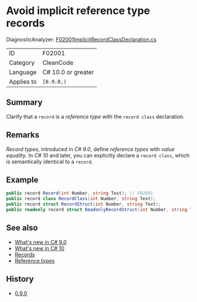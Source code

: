 # Avoid implicit reference type records

DiagnosticAnalyzer: [F02001ImplicitRecordClassDeclaration.cs](../../source/production/F0.Analyzers/CodeAnalysis/Diagnostics/F02001ImplicitRecordClassDeclaration.cs)

|            |                    |
|------------|--------------------|
| ID         | F02001             |
| Category   | CleanCode          |
| Language   | C# 10.0 or greater |
| Applies to | `[0.9.0,)`         |

## Summary

Clarify that a `record` is a _reference type_ with the `record class` declaration.

## Remarks

_Record types_, introduced in _C# 9.0_, define _reference types_ with _value equality_.
In _C# 10_ and later, you can explicitly declare a `record class`, which is semantically identical to a `record`.

## Example

```cs
public record Record(int Number, string Text); // F02001
public record class RecordClass(int Number, string Text);
public record struct RecordStruct(int Number, string Text);
public readonly record struct ReadonlyRecordStruct(int Number, string Text);
```

## See also

- [What's new in C# 9.0](https://docs.microsoft.com/en-us/dotnet/csharp/whats-new/csharp-9)
- [What's new in C# 10](https://docs.microsoft.com/en-us/dotnet/csharp/whats-new/csharp-10)
- [Records](https://docs.microsoft.com/en-us/dotnet/csharp/language-reference/builtin-types/record)
- [Reference types](https://docs.microsoft.com/en-us/dotnet/csharp/language-reference/keywords/reference-types)

## History

- [0.9.0](../../CHANGELOG.md#v090-2022-02-04)
